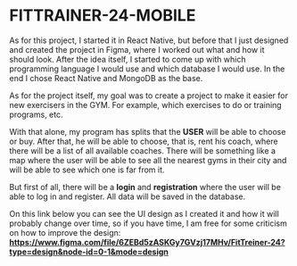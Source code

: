 # FITTRAINER-24-MOBILE

As for this project, I started it in React Native, but before that I just designed and created the project in Figma, where I worked out what and how it should look. After the idea itself, I started to come up with which programming language I would use and which database I would use. In the end I chose React Native and MongoDB as the base.

As for the project itself, my goal was to create a project to make it easier for new exercisers in the GYM. For example, which exercises to do or training programs, etc.

With that alone, my program has splits that the **USER** will be able to choose or buy. After that, he will be able to choose, that is, rent his coach, where there will be a list of all available coaches. There will be something like a map where the user will be able to see all the nearest gyms in their city and will be able to see which one is far from it.

But first of all, there will be a **login** and **registration** where the user will be able to log in and register. All data will be saved in the database.


On this link below you can see the UI design as I created it and how it will probably change over time, so if you have time, I am free for some criticism on how to improve the design:
**https://www.figma.com/file/6ZEBd5zASKGy7GVzj17MHv/FitTreiner-24?type=design&node-id=0-1&mode=design**
